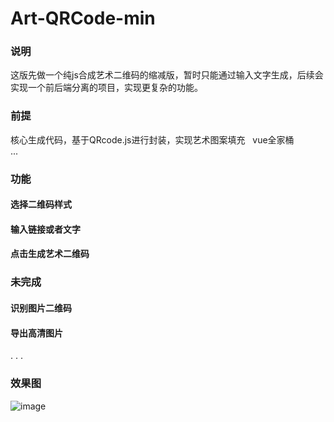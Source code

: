 # Art-QRCode-min
### 说明
这版先做一个纯js合成艺术二维码的缩减版，暂时只能通过输入文字生成，后续会实现一个前后端分离的项目，实现更复杂的功能。
### 前提
核心生成代码，基于QRcode.js进行封装，实现艺术图案填充    
vue全家桶  
...

### 功能
#### 选择二维码样式
#### 输入链接或者文字  
#### 点击生成艺术二维码

### 未完成
#### 识别图片二维码  
#### 导出高清图片  
. . .
### 效果图
![image](http://wx1.sinaimg.cn/mw690/a73bc6a1ly1fl867ocwydj211g0gw7l0.jpg)

